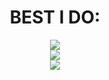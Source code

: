 <div align="center">
  <h1>BEST I DO:</h1>
  <img src="https://skillicons.dev/icons?i=ubuntu,windows" />
    <br>
  <img src="https://skillicons.dev/icons?i=python,lua,js,html,css" />
    <br>
  <img src="https://skillicons.dev/icons?i=mysql,sqlite,discord" />
</div>
<!--
<div>
  <h1>Tech Stack</h1>
  <img src="https://skillicons.dev/icons?i=js,python,mysql,sqlite,html,css"/>
</div>
-->
